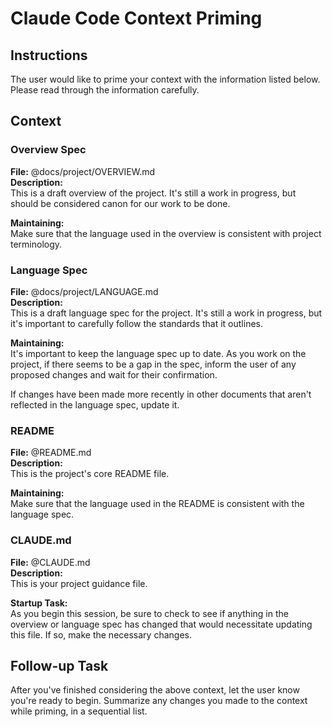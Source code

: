 # Claude Code Context Priming

## Instructions

The user would like to prime your context with the information listed below. Please read through the information carefully.

## Context

### Overview Spec

**File:** @docs/project/OVERVIEW.md  
**Description:**  
This is a draft overview of the project. It's still a work in progress, but should be considered canon for our work to be done.

**Maintaining:**  
Make sure that the language used in the overview is consistent with project terminology.

### Language Spec

**File:** @docs/project/LANGUAGE.md  
**Description:**  
This is a draft language spec for the project. It's still a work in progress, but it's important to carefully follow the standards that it outlines.

**Maintaining:**  
It's important to keep the language spec up to date. As you work on the project, if there seems to be a gap in the spec, inform the user of any proposed changes and wait for their confirmation.

If changes have been made more recently in other documents that aren't reflected in the language spec, update it.

### README

**File:** @README.md  
**Description:**  
This is the project's core README file.

**Maintaining:**  
Make sure that the language used in the README is consistent with the language spec.

### CLAUDE.md

**File:** @CLAUDE.md  
**Description:**  
This is your project guidance file.

**Startup Task:**  
As you begin this session, be sure to check to see if anything in the overview or language spec has changed that would necessitate updating this file. If so, make the necessary changes.

## Follow-up Task

After you've finished considering the above context, let the user know you're ready to begin. Summarize any changes you made to the context while priming, in a sequential list.  
